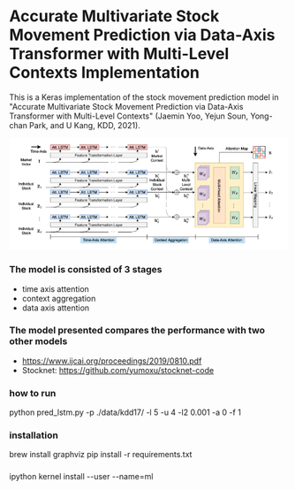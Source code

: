 # Accurate Multivariate Stock Movement Prediction via Data-Axis Transformer with Multi-Level Contexts Implementation
This is a Keras implementation of the stock movement prediction model in "Accurate Multivariate Stock Movement Prediction via Data-Axis Transformer with Multi-Level Contexts" (Jaemin Yoo, Yejun Soun, Yong-chan Park, and U Kang, KDD, 2021).  



![DTML architecture](./imgage/architecture.png)


### The model is consisted of 3 stages
- time axis attention
- context aggregation
- data axis attention

### The model presented compares the performance with two other models 
- https://www.ijcai.org/proceedings/2019/0810.pdf
- Stocknet: https://github.com/yumoxu/stocknet-code



### how to run
python pred_lstm.py -p ./data/kdd17/ -l 5 -u 4 -l2 0.001 -a 0 -f 1

### installation
brew install graphviz
pip install -r requirements.txt

### 
ipython kernel install --user --name=ml
